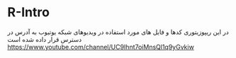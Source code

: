 # R-Intro
در این ریپوزیتوری کدها و فایل های مورد استفاده در ویدیوهای شبکه یوتیوب به آدرس
در دسترس قرار داده شده است https://www.youtube.com/channel/UC9Ihnt7oiMnsQl1q9yGvkiw
